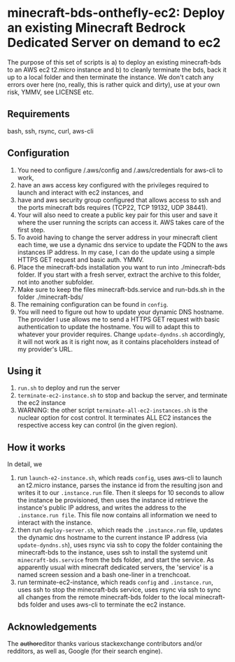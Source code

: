 # minecraft-bds-onthefly-ec2: Deploy an existing Minecraft Bedrock Dedicated Server on demand to ec2

The purpose of this set of scripts is a) to deploy an existing minecraft-bds to an AWS ec2 t2.micro instance and b) to cleanly terminate the bds, back it up to a local folder and then terminate the instance. We don't catch any errors over here (no, really, this is rather quick and dirty), use at your own risk, YMMV, see LICENSE etc.


## Requirements
bash, ssh, rsync, curl, aws-cli

## Configuration
1. You need to configure <your home dir>/.aws/config and <your home dir>/.aws/credentials for aws-cli to work, 
2. have an aws access key configured with the privileges required to launch and interact with ec2 instances, and
3. have and aws security group configured that allows access to ssh and the ports minecraft bds requires (TCP22, TCP 19132, UDP 38441).
4. Your will also need to create a public key pair for this user and save it where the user running the scripts can access it. AWS takes care of the first step. 
5. To avoid having to change the server address in your minecraft client each time, we use a dynamic dns service to update the FQDN to the aws instances IP address. In my case, I can do the update using a simple HTTPS GET request and basic auth. YMMV.
6. Place the minecraft-bds installation you want to run into ./minecraft-bds folder. If you start with a fresh server, extract the archive to this folder, not into another subfolder.
7. Make sure to keep the files minecraft-bds.service and run-bds.sh in the folder ./minecraft-bds/
8. The remaining configuration can be found in ```config```.  
9. You will need to figure out how to update your dynamic DNS hostname. The provider I use allows me to send a HTTPS GET request with basic authentication to update the hostname. You will to adapt this to whatever your provider requires. Change ```update-dyndns.sh``` accordingly, it will not work as it is right now, as it contains placeholders instead of my provider's URL.

## Using it
1. ```run.sh``` to deploy and run the server
2. ```terminate-ec2-instance.sh``` to stop and backup the server, and terminate the ec2 instance
3. WARNING: the other script ```terminate-all-ec2-instances.sh``` is the nuclear option for cost control. It terminates ALL EC2 instances the respective access key can control (in the given region).

## How it works
In detail, we 
1. run ```launch-e2-instance.sh```, which reads ```config```, uses aws-cli to launch an t2.micro instance, parses the instance id from the resulting json and writes it to our ```.instance.run``` file. Then it sleeps for 10 seconds to allow the instance be provisioned, then uses the instance id retrieve the instance's public IP address, and writes the address to the ```.instance.run file```. This file now contains all information we need to interact with the instance.
2. then run ```deploy-server.sh```, which reads the ```.instance.run``` file, updates the dynamic dns hostname to the current instance IP address (via ```update-dyndns.sh```), uses rsync via ssh to copy the folder containing the minecraft-bds to the instance, uses ssh to install the systemd unit ```minecraft-bds.service``` from the bds folder, and start the service. As apparently usual with minecraft dedicated servers, the 'service' is a named screen session and a bash one-liner in a trenchcoat. 
3. run terminate-ec2-instance, which reads ```config``` and ```.instance.run```, uses ssh to stop the minecraft-bds service, uses rsync via ssh to sync all changes from the remote minecraft-bds folder to the local minecraft-bds folder and uses aws-cli to terminate the ec2 instance.

## Acknowledgements
The ~~author~~editor thanks various stackexchange contributors and/or redditors, as well as, Google (for their search engine).
